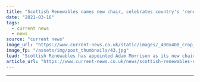 ```yaml
---
title: "Scottish Renewables names new chair, celebrates country's 'renewable powerhouse' potential"
date: "2021-03-16"
tags: 
  - current news
  - news
source: "current news"
image_url: "https://www.current-news.co.uk/static/images/_400x400_crop_center-center/Twitter_Adam_Morrison_new_Chair_detail-image-Scottish-Renewables.jpg"
image_fp: "/assets/img/post_thumbnails/43.jpg"
lead: "Scottish Renewables has appointed Adam Morrison as its new chair, replacing the outgoing Rob Forrest, who has chaired the organisation since 2018."
article_url: "https://www.current-news.co.uk/news/scottish-renewables-names-new-chair-celebrates-countrys-renewable-powerhouse-potential?utm_source=rss-feeds&utm_medium=rss&utm_campaign=rss"
---
```


---
